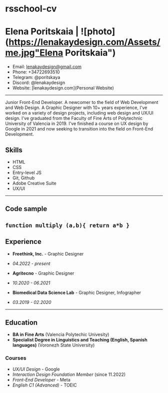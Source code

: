 ﻿# rsschool-cv
# Elena Poritskaia                                            | ![photo](https://lenakaydesign.com/Assets/me.jpg"Elena Poritskaia")
* Email: lenakaydesign@gmail.com                             
* Phone: +34722693510                                        
* Telegram: @poritskaya
* Discord: @lenakaydesign
* Website: [lenakaydesign.com](Personal Website)
---------------------------------
Junior Front-End Developer. A newcomer to the field of Web Development and Web Design. A Graphic Designer with 10+ years experience, I've worked on a variety of design projects, including web design and UX/UI design. I've graduated from the Faculty of Fine Arts of Polytechnic University of Valencia in 2019. I've finished a course on UX design by Google in 2021 and now seeking to transition into the field on Front-End Development. 

## Skills
* HTML
* CSS
* Entry-level JS
* Git, Github
* Adobe Creative Suite
* UX/UI
-----------------------------------
## Code sample
`function multiply (a,b){
    return a*b
}`
-----------------------------------
## Experience
* **Freethink, Inc.** - Graphic Designer
+ *04.2022 - present*
* **Agritecno** - Graphic Designer
+ *10.2020 - 06.2021*
* **Biomedical Data Science Lab** - Graphic Designer, Infographer
+ *03.2019 - 02.2020*
------------------------------------
## Education
* **BA in Fine Arts** (Valencia Polytechic Univesity)
* **Specialist Degree in Linguistics and Teaching (English, Spanish languages)** (Voronezh State University)
### Courses
* *UX/UI Design* - Google
* *Interaction Design Foundation Member* (since 11.2022)
* *Front-End Developer* - Meta
* *English C1 (Advanced)* - TOEIC

